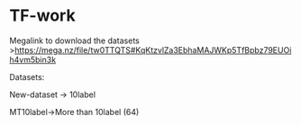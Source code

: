 # TF-work
Megalink to download the datasets >https://mega.nz/file/tw0TTQTS#KqKtzvlZa3EbhaMAJWKp5TfBpbz79EUOih4vm5bin3k


Datasets:


New-dataset -> 10label


MT10label->More than 10label (64)


